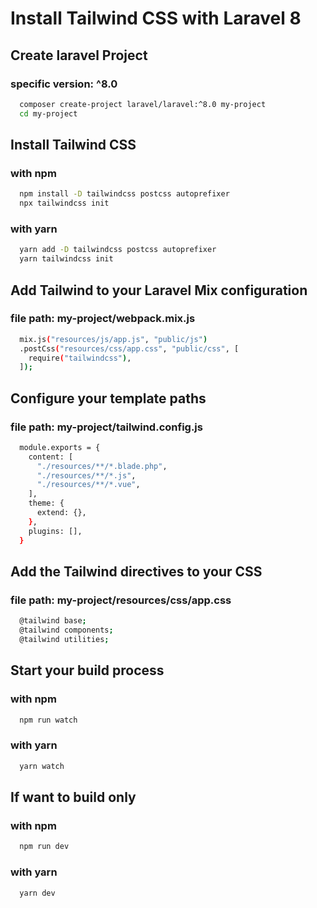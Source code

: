 # Install Tailwind CSS with Laravel 8

## Create laravel Project
### specific version: ^8.0
```bash
  composer create-project laravel/laravel:^8.0 my-project
  cd my-project
```

## Install Tailwind CSS
### with npm
```bash
  npm install -D tailwindcss postcss autoprefixer
  npx tailwindcss init
```
### with yarn
```bash
  yarn add -D tailwindcss postcss autoprefixer
  yarn tailwindcss init
```

## Add Tailwind to your Laravel Mix configuration
### file path: my-project/webpack.mix.js
```bash
  mix.js("resources/js/app.js", "public/js")
  .postCss("resources/css/app.css", "public/css", [
    require("tailwindcss"),
  ]);
```

## Configure your template paths
### file path: my-project/tailwind.config.js
```bash
  module.exports = {
    content: [
      "./resources/**/*.blade.php",
      "./resources/**/*.js",
      "./resources/**/*.vue",
    ],
    theme: {
      extend: {},
    },
    plugins: [],
  }
```

## Add the Tailwind directives to your CSS
### file path: my-project/resources/css/app.css
```bash
  @tailwind base;
  @tailwind components;
  @tailwind utilities;
```

## Start your build process
### with npm
```bash
  npm run watch
```
### with yarn
```bash
  yarn watch
```
## If want to build only
### with npm
```bash
  npm run dev
```
### with yarn
```bash
  yarn dev
```